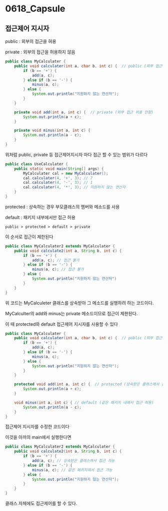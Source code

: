 # 0618_Capsule

## 접근제어 지시자

public : 외부의 접근을 혀용

private : 외부의 접근을 허용하지 않음

``` java
public class MyCalculater {
    public void calculater(int a, char b, int c) {  // public (외부 접근 허용)
        if (b == '+') {
            add(a, c);
        } else if (b == '-') {
            minus(a, c);
        } else {
            System.out.println("지원하지 않는 연산자");
        }
    }

    private void add(int a, int c) {  // private (외부 접근 허용 안함)
        System.out.println(a + c);
    }

    private void minus(int a, int c) {
        System.out.println(a - c);
    }
}
```

위처럼 public, private 등 접근제어지시자 마다 접근 할 수 있는 범위가 다르다

``` java
public class UseCalculater {
    public static void main(String[] args) {
        MyCalculater cal = new MyCalculater();
        cal.calculater(4, '+', 3); // 7
        cal.calculater(4, '-', 3); // 1
        cal.calculater(4, '*', 3); // 지원하지 않는 연산자
    }
}
```

protected : 상속하는 경우 부모클래스의 멤버와 메소드를 사용

default : 패키지 내부에서만 접근 허용

```
public > protected > default > private
```
이 순서로 접근이 제한된다

``` java
public class MyCalculater2 extends MyCalculater {
    public void calculate2(int a, String b, int c) {
        if (b == '+') {
            add(a, c); // 접근 불가
        } else if (b == '-') {
            minus(a, c); // 접근 불가
        } else {
            System.out.println("지원하지 않는 연산자")
        }
    }
}
```
위 코드는 MyCalculeter 클래스를 상속받아 그 메소드를 실행하려 하는 코드이다.

MyCalculter의 add와 minus는 private 메소드이므로 접근이 제한된다.

이 때 protected와 default 접근제어 지시자를 사용할 수 있다

``` java
public class MyCalculater {
    public void calculater(int a, char b, int c) {  // public (외부 접근 허용)
        if (b == '+') {
            add(a, c);
        } else if (b == '-') {
            minus(a, c);
        } else {
            System.out.println("지원하지 않는 연산자");
        }
    }

    protected void add(int a, int c) {  // protected (상속받은 클래스에서 접근 허용)
        System.out.println(a + c);
    }

    void minus(int a, int c) { // default (같은 패키지 내에서 접근 허용)
        System.out.println(a - c);
    }
}
```
접근제어 지시자를 수정한 코드이다

이것을 아까의 main에서 실행한다면
``` java
public class MyCalculater2 extends MyCalculater {
    public void calculate2(int a, String b, int c) {
        if (b == '+') {
            add(a, c); // 상속받은 클래스여서 접근 가능
        } else if (b == '-') {
            minus(a, c); // 같은 패키지여서 접근 가능
        } else {
            System.out.println("지원하지 않는 연산자");
        }
    }
}
```

클래스 자체에도 접근제어를 할 수 있다.

